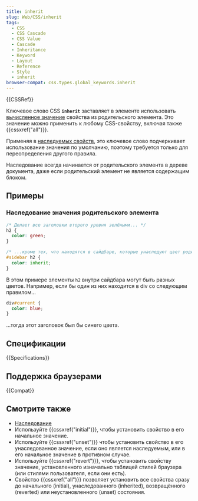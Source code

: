```yaml
---
title: inherit
slug: Web/CSS/inherit
tags:
  - CSS
  - CSS Cascade
  - CSS Value
  - Cascade
  - Inheritance
  - Keyword
  - Layout
  - Reference
  - Style
  - inherit
browser-compat: css.types.global_keywords.inherit
---
```


{{CSSRef}}

Ключевое слово CSS **`inherit`** заставляет в элементе использовать [вычисленное значение](/ru/docs/Web/CSS/computed_value) свойства из родительского элемента. Это значение можно применить к любому CSS-свойству, включая также {{cssxref("all")}}.

Применяя в [наследуемых свойств](/ru/docs/Web/CSS/inheritance#Inherited_properties), это ключевое слово подчеркивает использование значения по умолчанию, поэтому требуется только для переопределения другого правила.

Наследование всегда начинается от родительского элемента в дереве документа, даже если родительский элемент не является содержащим блоком.

## Примеры

### Наследование значения родительского элемента

```css
/* Делает все заголовки второго уровня зелёными... */
h2 {
  color: green;
}

/* ...кроме тех, что находятся в сайдбаре, которые унаследуют цвет родительского элемента */
#sidebar h2 {
  color: inherit;
}
```

В этом примере элементы `h2` внутри сайдбара могут быть разных цветов. Например, если бы один из них находится в div со следующим правилом...

```css
div#current {
  color: blue;
}
```

...тогда этот заголовок был бы синего цвета.

## Спецификации

{{Specifications}}

## Поддержка браузерами

{{Compat}}

## Смотрите также

- [Наследование](/ru/docs/Web/CSS/inheritance)
- Используйте {{cssxref("initial")}}, чтобы установить свойство в его начальное значение.
- Используйте {{cssxref("unset")}} чтобы установить свойство в его унаследованное значение, если оно является наследуемым, или в его начальное значение в противном случае.
- Используйте {{cssxref("revert")}}, чтобы установить свойству значение, установленного изначально таблицей стилей браузера (или стилями пользователя, если они есть).
- Свойство {{cssxref("all")}} позволяет установить все свойства сразу до начального (initial), унаследованного (inherited), возвращённого (reverted) или неустановленного (unset) состояния.
